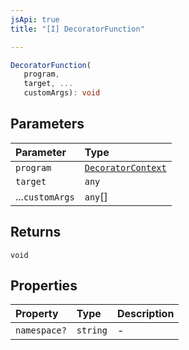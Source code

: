 ```yaml
---
jsApi: true
title: "[I] DecoratorFunction"

---
```

```ts
DecoratorFunction(
   program, 
   target, ...
   customArgs): void
```

## Parameters

| Parameter | Type |
| :------ | :------ |
| `program` | [`DecoratorContext`](DecoratorContext.md) |
| `target` | `any` |
| ...`customArgs` | `any`[] |

## Returns

`void`

## Properties

| Property | Type | Description |
| :------ | :------ | :------ |
| `namespace?` | `string` | - |

